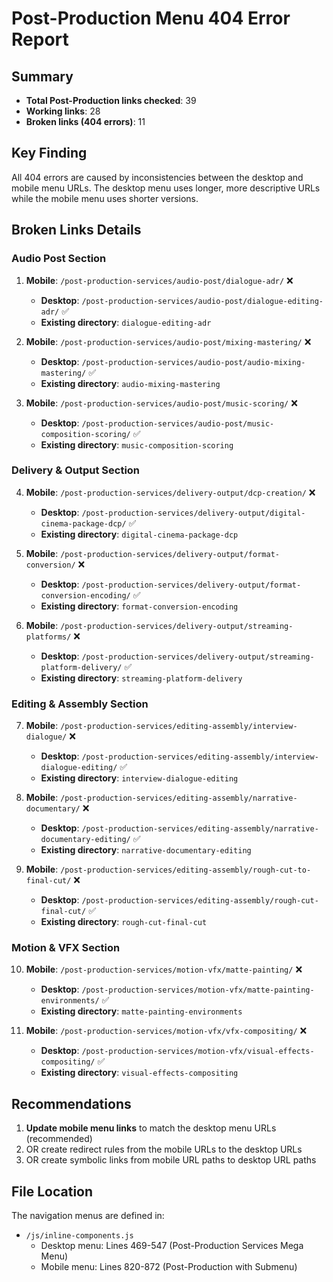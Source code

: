 # Post-Production Menu 404 Error Report

## Summary
- **Total Post-Production links checked**: 39
- **Working links**: 28
- **Broken links (404 errors)**: 11

## Key Finding
All 404 errors are caused by inconsistencies between the desktop and mobile menu URLs. The desktop menu uses longer, more descriptive URLs while the mobile menu uses shorter versions.

## Broken Links Details

### Audio Post Section
1. **Mobile**: `/post-production-services/audio-post/dialogue-adr/` ❌
   - **Desktop**: `/post-production-services/audio-post/dialogue-editing-adr/` ✅
   - **Existing directory**: `dialogue-editing-adr`

2. **Mobile**: `/post-production-services/audio-post/mixing-mastering/` ❌
   - **Desktop**: `/post-production-services/audio-post/audio-mixing-mastering/` ✅
   - **Existing directory**: `audio-mixing-mastering`

3. **Mobile**: `/post-production-services/audio-post/music-scoring/` ❌
   - **Desktop**: `/post-production-services/audio-post/music-composition-scoring/` ✅
   - **Existing directory**: `music-composition-scoring`

### Delivery & Output Section
4. **Mobile**: `/post-production-services/delivery-output/dcp-creation/` ❌
   - **Desktop**: `/post-production-services/delivery-output/digital-cinema-package-dcp/` ✅
   - **Existing directory**: `digital-cinema-package-dcp`

5. **Mobile**: `/post-production-services/delivery-output/format-conversion/` ❌
   - **Desktop**: `/post-production-services/delivery-output/format-conversion-encoding/` ✅
   - **Existing directory**: `format-conversion-encoding`

6. **Mobile**: `/post-production-services/delivery-output/streaming-platforms/` ❌
   - **Desktop**: `/post-production-services/delivery-output/streaming-platform-delivery/` ✅
   - **Existing directory**: `streaming-platform-delivery`

### Editing & Assembly Section
7. **Mobile**: `/post-production-services/editing-assembly/interview-dialogue/` ❌
   - **Desktop**: `/post-production-services/editing-assembly/interview-dialogue-editing/` ✅
   - **Existing directory**: `interview-dialogue-editing`

8. **Mobile**: `/post-production-services/editing-assembly/narrative-documentary/` ❌
   - **Desktop**: `/post-production-services/editing-assembly/narrative-documentary-editing/` ✅
   - **Existing directory**: `narrative-documentary-editing`

9. **Mobile**: `/post-production-services/editing-assembly/rough-cut-to-final-cut/` ❌
   - **Desktop**: `/post-production-services/editing-assembly/rough-cut-final-cut/` ✅
   - **Existing directory**: `rough-cut-final-cut`

### Motion & VFX Section
10. **Mobile**: `/post-production-services/motion-vfx/matte-painting/` ❌
    - **Desktop**: `/post-production-services/motion-vfx/matte-painting-environments/` ✅
    - **Existing directory**: `matte-painting-environments`

11. **Mobile**: `/post-production-services/motion-vfx/vfx-compositing/` ❌
    - **Desktop**: `/post-production-services/motion-vfx/visual-effects-compositing/` ✅
    - **Existing directory**: `visual-effects-compositing`

## Recommendations
1. **Update mobile menu links** to match the desktop menu URLs (recommended)
2. OR create redirect rules from the mobile URLs to the desktop URLs
3. OR create symbolic links from mobile URL paths to desktop URL paths

## File Location
The navigation menus are defined in:
- `/js/inline-components.js`
  - Desktop menu: Lines 469-547 (Post-Production Services Mega Menu)
  - Mobile menu: Lines 820-872 (Post-Production with Submenu)